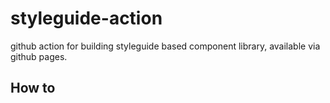 # styleguide-action
github action for building styleguide based component library, available via github pages.

## How to
